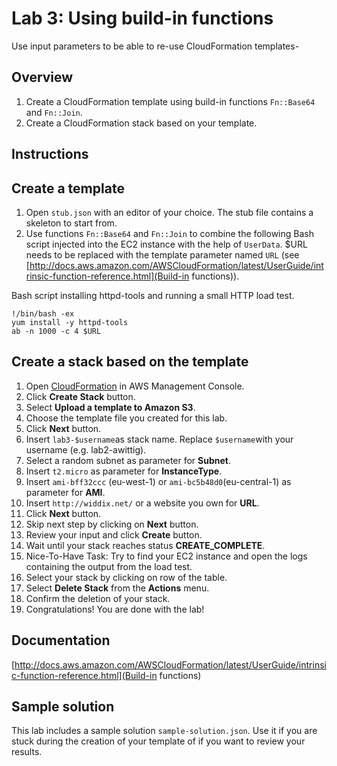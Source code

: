 # Lab 3: Using build-in functions

Use input parameters to be able to re-use CloudFormation templates-

## Overview
1. Create a CloudFormation template using build-in functions ``Fn::Base64`` and ``Fn::Join``.
1. Create a CloudFormation stack based on your template.

## Instructions

## Create a template
1. Open ``stub.json`` with an editor of your choice. The stub file contains a skeleton to start from.
1. Use functions ``Fn::Base64`` and ``Fn::Join`` to combine the following Bash script injected into the EC2 instance with the help of ``UserData``. $URL needs to be replaced with the template parameter named ``URL`` (see [http://docs.aws.amazon.com/AWSCloudFormation/latest/UserGuide/intrinsic-function-reference.html](Build-in functions)).


Bash script installing httpd-tools and running a small HTTP load test.

```
!/bin/bash -ex
yum install -y httpd-tools
ab -n 1000 -c 4 $URL
```


## Create a stack based on the template
1. Open [CloudFormation](https://console.aws.amazon.com/cloudformation) in AWS Management Console.
1. Click **Create Stack** button.
1. Select **Upload a template to Amazon S3**.
1. Choose the template file you created for this lab.
1. Click **Next** button.
1. Insert ``lab3-$username``as stack name. Replace ``$username``with your username (e.g. lab2-awittig).
1. Select a random subnet as parameter for **Subnet**.
1. Insert ``t2.micro`` as parameter for **InstanceType**.
1. Insert ``ami-bff32ccc`` (eu-west-1) or ``ami-bc5b48d0``(eu-central-1) as parameter for **AMI**.
1. Insert ``http://widdix.net/`` or a website you own for **URL**.
1. Click **Next** button.
1. Skip next step by clicking on **Next** button.
1. Review your input and click **Create** button.
1. Wait until your stack reaches status **CREATE_COMPLETE**.
1. Nice-To-Have Task: Try to find your EC2 instance and open the logs containing the output from the load test.
1. Select your stack by clicking on row of the table.
1. Select **Delete Stack** from the **Actions** menu.
1. Confirm the deletion of your stack.
1. Congratulations! You are done with the lab!

## Documentation
[http://docs.aws.amazon.com/AWSCloudFormation/latest/UserGuide/intrinsic-function-reference.html](Build-in functions)

## Sample solution
This lab includes a sample solution ``sample-solution.json``. Use it if you are stuck during the creation of your template of if you want to review your results.